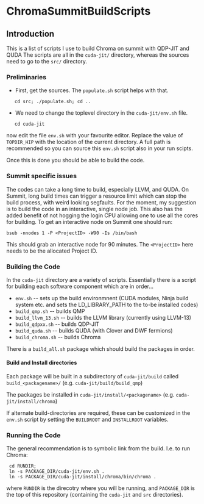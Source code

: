 # ChromaSummitBuildScripts

## Introduction

This is a list of scripts I use to build Chroma on summit with QDP-JIT and QUDA
The scripts are all in the `cuda-jit/` directory, whereas the sources need to go to the `src/` directory. 

### Preliminaries
 * First, get the sources. The `populate.sh` script helps with that. 
 ```bash$
    cd src; ./populate.sh; cd ..
 ```
 * We need to change the toplevel directory in the `cuda-jit/env.sh` file.
 ```bash$
    cd cuda-jit
 ```
   now edit the file `env.sh` with your favourite editor. Replace the value of `TOPDIR_HIP` with the location
   of the current directory. A full path is recommended so you can source this  `env.sh` script also in your run scipts.
 
 Once this is done you should be able to build the code.
 
### Summit specific issues

The codes can take a long time to build, especially LLVM, and QUDA. On Summit, long build times can trigger a resource limit which can stop the build process, with weird looking segfaults. For the moment, my suggestion is to build the code in an interactive, single node job. This also has the added benefit of not hogging the login CPU allowing one to use all the cores for building. To get an interactive node on Summit one should run:

```bash$
bsub -nnodes 1 -P <ProjectID> -W90 -Is /bin/bash
```
This should grab an interactive node for 90 minutes. The `<ProjectID>` here needs to be the allocated Project ID.
 
### Building the Code
In the `cuda-jit` directory are a variety of scripts. Essentially there is a script for building each software component which are in order...
 * `env.sh` -- sets up the build environmnent (CUDA modules, Ninja build system etc. and sets the LD_LIBRARY_PATH to the to-be installed codes)
 * `build_qmp.sh` -- builds QMP
 * `build_llvm_13.sh` -- builds the LLVM library (currently using LLVM-13)
 * `build_qdpxx.sh` -- builds QDP-JIT
 * `build_quda.sh` -- builds QUDA (with Clover and DWF fermions)
 * `build_chroma.sh` -- builds Chroma

There is a `build_all.sh` package which should build the packages in order. 

#### Build and Install directories
Each package will be built in a subdirectory of `cuda-jit/build` called `build_<packagename>/` (e.g. `cuda-jit/build/build_qmp`)

The packages be installed in `cuda-jit/install/<packagename>` (e.g. `cuda-jit/install/chroma`)

If alternate build-directories are required, these can be customized in the `env.sh` script by setting the `BUILDROOT` and `INSTALLROOT` variables.


### Running the Code
The general recommendation is to symbolic link from the build. I.e. to run Chroma:
```bash$
 cd RUNDIR;
 ln -s PACKAGE_DIR/cuda-jit/env.sh .
 ln -s PACKAGE_DIR/cuda-jit/install/chroma/bin/chroma .
 ```
 where `RUNDIR` is the direcotry where you will be running, and `PACKAGE_DIR` is the top of this repository (containing the `cuda-jit` and `src` directories).
 
